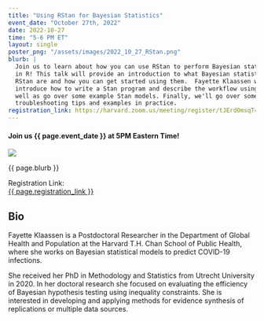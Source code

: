 ```yaml
---
title: "Using RStan for Bayesian Statistics"
event_date: "October 27th, 2022"
date: 2022-10-27
time: "5-6 PM ET"
layout: single
poster_png: "/assets/images/2022_10_27_RStan.png"
blurb: |
  Join us to learn about how you can use RStan to perform Bayesian statistics
  in R! This talk will provide an introduction to what Bayesian statistics and
  RStan are and how you can get started using them.  Fayette Klaassen will
  introduce how to write a Stan program and describe the workflow using Stan as
  well as go over some example Stan models. Finally, we'll go over some common
  troubleshooting tips and examples in practice. 
registration_link: https://harvard.zoom.us/meeting/register/tJErdOmsqT4uH9IkoWLuuCqGA8sKdvutg4Yd 
---
```


#### Join us {{ page.event_date }} at 5PM Eastern Time!

<a href="{{ page.registration_link }}"><img src="{{ page.poster_png }}"></a>

<p>{{ page.blurb }}</p>

Registration Link: <br>
<a href="{{ page.registration_link }}">
{{ page.registration_link }}
</a>

## Bio 

Fayette Klaassen is a Postdoctoral Researcher in the Department of Global
Health and Population at the Harvard T.H. Chan School of Public Health, where
she works on Bayesian statistical models to predict COVID-19 infections.

She received her PhD in Methodology and Statistics from Utrecht University in 2020. 
In her doctoral research she focused on evaluating the efficiency of
Bayesian hypothesis testing using inequality constraints. She is interested in
developing and applying methods for evidence synthesis of replications or
multiple data sources.

